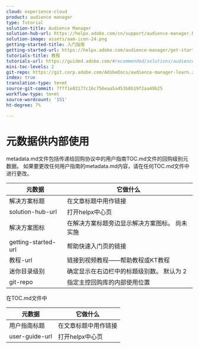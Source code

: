```yaml
---
cloud: experience-cloud
product: audience manager
type: Tutorial
solution-title: Audience Manager
solution-hub-url: https://helpx.adobe.com/cn/support/audience-manager.html
solution-image: assets/aam-icon-24.png
getting-started-title: 入门指南
getting-started-url: https://helpx.adobe.com/audience-manager/get-started.html
tutorials-title: 教程
tutorials-url: https://guided.adobe.com/#recommended/solutions/audience-manager
mini-toc-levels: 2
git-repo: https://git.corp.adobe.com/AdobeDocs/audience-manager-learn.zh-Hans
index: true
translation-type: tm+mt
source-git-commit: 7fff1e02177c16c756eaa5a453b8b19f2aa49b25
workflow-type: tm+mt
source-wordcount: '151'
ht-degree: 7%

---
```



# 元数据供内部使用

metadata.md文件包括传递给回购协议中的用户指南TOC.md文件的回购级别元数据。 如果要更改任何用户指南的metadata.md内容，请在任何TOC.md文件中进行更改。

| 元数据 | 它做什么 |
|--- |--- |
| 解决方案标题 | 在文章标题中用作链接 |
| solution-hub-url | 打开helpx中心页 |
| 解决方案图标 | 在解决方案标题旁边显示解决方案图标。 尚未实施 |
| getting-started-url | 帮助快速入门页的链接 |
| 教程-url | 链接到视频教程——帮助教程或KT教程 |
| 迷你目录级别 | 确定显示在右边栏中的标题级别数。 默认为 2 |
| git-repo | 指定主控回购库的内部使用位置 |

在TOC.md文件中

| 元数据 | 它做什么 |
|--- |--- |
| 用户指南标题 | 在文章标题中用作链接 |
| user-guide-url | 打开helpx中心页 |

